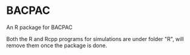 # BACPAC
An R package for BACPAC

Both the R and Rcpp programs for simulations are under folder "R", will remove them once the package is done.
